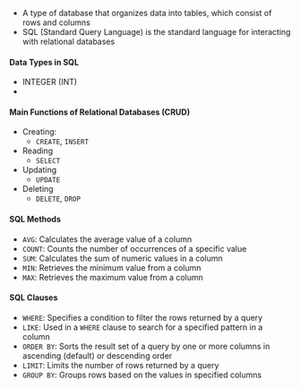 - A type of database that organizes data into tables, which consist of rows and columns
- SQL (Standard Query Language) is the standard language for interacting with relational databases

#### Data Types in SQL
- INTEGER (INT)
- 

#### Main Functions of Relational Databases (CRUD)
- Creating:
	- `CREATE`, `INSERT`
- Reading
	- `SELECT`
- Updating
	- `UPDATE`
- Deleting
	- `DELETE`, `DROP`

#### SQL Methods
- `AVG`: Calculates the average value of a column
- `COUNT`: Counts the number of occurrences of a specific value
- `SUM`: Calculates the sum of numeric values in a column
- `MIN`: Retrieves the minimum value from a column
- `MAX`: Retrieves the maximum value from a column

#### SQL Clauses
- `WHERE`: Specifies a condition to filter the rows returned by a query
- `LIKE`: Used in a `WHERE` clause to search for a specified pattern in a column
- `ORDER BY`: Sorts the result set of a query by one or more columns in ascending (default) or descending order
- `LIMIT`: Limits the number of rows returned by a query
- `GROUP BY`: Groups rows based on the values in specified columns

